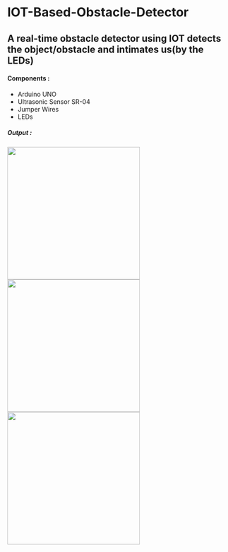 # IOT-Based-Obstacle-Detector
A real-time obstacle detector using IOT detects the object/obstacle and intimates us(by the LEDs)
--------------------------------------------------------------------------------------------------
#### Components :
  - Arduino UNO
  - Ultrasonic Sensor SR-04
  - Jumper Wires
  - LEDs
##### Output : 
<img src="https://github.com/chathuryasri1912/IOT-Based-Obstacle-Detector/assets/128734435/968ca190-3532-41a2-9440-08a3da4acfd6" width="300" height="300">
<img src="https://github.com/chathuryasri1912/IOT-Based-Obstacle-Detector/assets/128734435/0710879d-4d77-4cdf-bcf4-f2be25d739c2" width="300" height="300">
<img src="https://github.com/chathuryasri1912/IOT-Based-Obstacle-Detector/assets/128734435/bb7d7701-0d4c-4d4c-8ad8-5f9fdc9d4adf" width="300" height="300">



